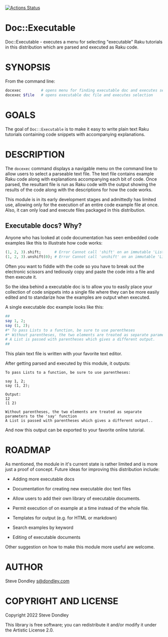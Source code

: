 [![Actions Status](https://github.com/sdondley/Doc-Executable/actions/workflows/test.yml/badge.svg)](https://github.com/sdondley/Doc-Executable/actions)

Doc::Executable
===============

Doc::Executable - executes a menu for selecting "executable" Raku tutorials in this distribution which are parsed and executed as Raku code.

SYNOPSIS
========

From the command line:

```raku
docexec         # opens menu for finding executable doc and executes selection
docexec $file   # opens executable doc file and executes selection
```

GOALS
=====

The goal of `Doc::Executable` is to make it easy to write plain text Raku tutorials containing code snippets with accompanying explanations.

DESCRIPTION
===========

The `docexec` command displays a navigable menu on the command line to allow users to select a parseable text file. The text file contains example Raku code along with explanations accompanying each bit of code. Once parsed, the resultant file is run as Raku code with the output showing the results of the code along with the descriptions for how the code works.

This module is in its early development stages and admittedly has limited use, allowing only for the execution of an entire code example file at once. Also, it can only load and execute files packaged in this distribution.

Executable docs? Why?
---------------------

Anyone who has looked at code documentation has seen embedded code examples like this to illustrate how code works:

```raku
(1, 2, 3).shift;      # Error Cannot call 'shift' on an immutable 'List'
(1, 2, 3).unshift(0); # Error Cannot call 'unshift' on an immutable 'List'
```

Often you want to fiddle with the code so you have to break out the electronic scissors and tediously copy and paste the code into a file and then execute it.

So the idea behind a executable doc is to allow you to easily place your collection of code snippets into a single file where they can be more easily edited and to standarize how the examples are output when executed.

A single executable doc example looks like this:

```raku
##
say 1, 2;
say (1, 2);
#* To pass Lists to a function, be sure to use parentheses
#* Without parentheses, the two elements are treated as separate parameters to the 'say' function
# A List is passed with parentheses which gives a different output.
##
```

This plain text file is written with your favorite text editor.

After getting parsed and executed by this module, it outputs:

    To pass Lists to a function, be sure to use parentheses:

    say 1, 2;
    say (1, 2);

    Output:
    12
    (1 2)

    Without parentheses, the two elements are treated as separate parameters to the 'say' function
    A List is passed with parentheses which gives a different output..

And now this output can be exported to your favorite online tutorial.

ROADMAP
=======

As mentioned, the module in it's current state is rather limited and is more just a proof of concept. Future ideas for improving this distribution include:

  * Adding more executable docs

  * Documentation for creating new executable doc text files

  * Allow users to add their own library of executable documents.

  * Permit execution of on example at a time instead of the whole file.

  * Templates for output (e.g. for HTML or markdown)

  * Search examples by keyword

  * Editing of executable documents

Other suggestion on how to make this module more useful are welcome.

AUTHOR
======

Steve Dondley <s@dondley.com>

COPYRIGHT AND LICENSE
=====================

Copyright 2022 Steve Dondley

This library is free software; you can redistribute it and/or modify it under the Artistic License 2.0.

